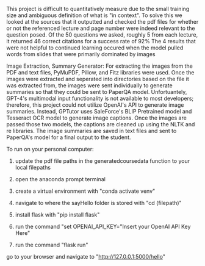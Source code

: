 This project is difficult to quantitatively measure due to the small training size and ambiguous definition of what is "in context".
To solve this we looked at the sources that it outputted and checked the pdf files for whether or not the referenced lecture and page number were indeed relevant
to the question posed.
Of the 50 questions we asked, roughly 5 from each lecture, it returned 46 correct citations for a success rate of 92%
The 4 results that were not helpful to continued learning occured when the model pulled words from slides that were primarily dominated by images


Image Extraction, Summary Generator:
For extracting the images from the PDF and text files, PyMuPDF, Pillow, and Fitz libraries were used. Once the images were extracted and seperated into directories based on the file it was extracted from, the images were sent individually to generate summaries so that they could be sent to PaperQA model. Unfortuantely, GPT-4's multimodal input functionality is not available to most developers; therefore, this project could not utilize OpenAI's API to generate image summaries. Instead, GPTutor uses SaleForce's BLIP Pretrained model and Tesseract OCR model to generate image captions. Once the images are passed those two models, the captions are cleaned up using the NLTK and re libraries. The image summaries are saved in text files and sent to PaperQA's model for a final output to the student.


To run on your personal computer:

1. update the pdf file paths in the generatedcoursedata function to your local filepaths

2. open the anaconda prompt terminal

3. create a virtual environment with "conda activate venv"

4. navigate to where the sayHello folder is stored with "cd (filepath)"

5. install flask with "pip install flask"

6. run the command "set OPENAI_API_KEY="Insert your OpenAI API Key Here"

7. run the command "flask run"

go to your browser and navigate to "http://127.0.0.1:5000/hello"
